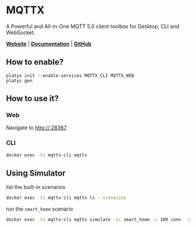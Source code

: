 # MQTTX

A Powerful and All-in-One MQTT 5.0 client toolbox for Desktop, CLI and WebSocket. 

**[Website](https://mqttx.app/)** | **[Documentation](https://mqttx.app/docs)** | **[GitHub](https://github.com/emqx/MQTTX)**

## How to enable?

```
platys init --enable-services MQTTX_CLI MQTTX_WEB
platys gen
```

## How to use it?

### Web

Navigate to <http://:28367>.

### CLI

```bash
docker exec -ti mqttx-cli mqttx
```

## Using Simulator

list the built-in scenarios

```bash
docker exec -ti mqttx-cli mqttx ls --scenarios
```

run the `smart_home` scenario

```bash
docker exec -ti mqttx-cli mqttx simulate -sc smart_home -c 100 conn  -h 'mosquitto-1' -p 1883
```